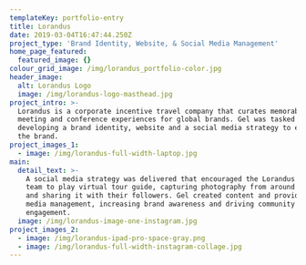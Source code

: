 ```yaml
---
templateKey: portfolio-entry
title: Lorandus
date: 2019-03-04T16:47:44.250Z
project_type: 'Brand Identity, Website, & Social Media Management'
home_page_featured:
  featured_image: {}
colour_grid_image: /img/lorandus_portfolio-color.jpg
header_image:
  alt: Lorandus Logo
  image: /img/lorandus-logo-masthead.jpg
project_intro: >-
  Lorandus is a corporate incentive travel company that curates memorable
  meeting and conference experiences for global brands. Gel was tasked with
  developing a brand identity, website and a social media strategy to elevate
  the brand.
project_images_1:
  - image: /img/lorandus-full-width-laptop.jpg
main:
  detail_text: >-
    A social media strategy was delivered that encouraged the Lorandus sales
    team to play virtual tour guide, capturing photography from around the globe
    and sharing it with their followers. Gel created content and provided social
    media management, increasing brand awareness and driving community
    engagement.  
  image: /img/lorandus-image-one-instagram.jpg
project_images_2:
  - image: /img/lorandus-ipad-pro-space-gray.png
  - image: /img/lorandus-full-width-instagram-collage.jpg
---
```


